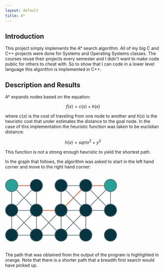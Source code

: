 ```yaml
---
layout: default
title: A*
---
```


## Introduction

This project simply implements the A* search algorithm. All of my big C and C++
projects were done for Systems and Operating Systems classes. The courses reuse
their projects every semester and I didn't want to make code public for others
to cheat with. So to show that I can code in a lower level language this
algorithm is implemented in C++.

## Description and Results

A* expands nodes based on the equation:

$$f(x) = c(x) + h(x)$$

where $c(x)$ is the cost of traveling from one node to another and $h(x)$ is
the heuristic cost that under estimates the distance to the goal node. In the
case of this implementation the heuristic function was taken to be euclidian
distance:

$$h(x) = sqrt{x^2 + y^2}$$

This function is not a strong enough heuristic to yield the shortest path.

In the graph that follows, the algorithm was asked to start in the left hand
corner and move to the right hand corner:

<br>
<div class="text-center">
    <img class="img-fluid" src="./img/astar.svg">
</div>
<br>

The path that was obtained from the output of the program is highlighted in
orange. Note that there is a shorter path that a breadth first search would
have picked up.